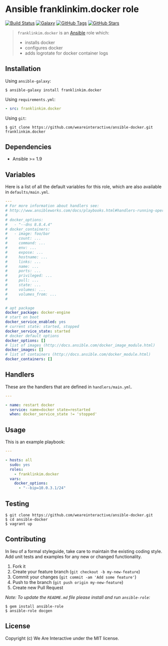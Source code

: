 # Ansible franklinkim.docker role

[![Build Status](https://img.shields.io/travis/weareinteractive/ansible-docker.svg)](https://travis-ci.org/weareinteractive/ansible-docker)
[![Galaxy](http://img.shields.io/badge/galaxy-franklinkim.docker-blue.svg)](https://galaxy.ansible.com/list#/roles/3275)
[![GitHub Tags](https://img.shields.io/github/tag/weareinteractive/ansible-docker.svg)](https://github.com/weareinteractive/ansible-docker)
[![GitHub Stars](https://img.shields.io/github/stars/weareinteractive/ansible-docker.svg)](https://github.com/weareinteractive/ansible-docker)

> `franklinkim.docker` is an [Ansible](http://www.ansible.com) role which:
>
> * installs docker
> * configures docker
> * adds logrotate for docker container logs

## Installation

Using `ansible-galaxy`:

```shell
$ ansible-galaxy install franklinkim.docker
```

Using `requirements.yml`:

```yaml
- src: franklinkim.docker
```

Using `git`:

```shell
$ git clone https://github.com/weareinteractive/ansible-docker.git franklinkim.docker
```

## Dependencies

* Ansible >= 1.9

## Variables

Here is a list of all the default variables for this role, which are also available in `defaults/main.yml`.

```yaml
---
# For more information about handlers see:
# http://www.ansibleworks.com/docs/playbooks.html#handlers-running-operations-on-change
#
# docker_options:
#   - "--dns 8.8.4.4"
# docker_containers:
#   - image: foo/bar
#     count: ...
#     command: ...
#     env: ...
#     expose: ...
#     hostname: ...
#     links: ...
#     name: ...
#     ports: ...
#     privileged: ...
#     pull: ...
#     state: ...
#     volumes: ...
#     volumes_from: ...
#

# apt package
docker_package: docker-engine
# start on boot
docker_service_enabled: yes
# current state: started, stopped
docker_service_state: started
# docker default options
docker_options: []
# list of images (http://docs.ansible.com/docker_image_module.html)
docker_images: []
# list of containers (http://docs.ansible.com/docker_module.html)
docker_containers: []

```

## Handlers

These are the handlers that are defined in `handlers/main.yml`.

```yaml
---

- name: restart docker
  service: name=docker state=restarted
  when: docker_service_state != 'stopped'

```


## Usage

This is an example playbook:

```yaml
---

- hosts: all
  sudo: yes
  roles:
    - franklinkim.docker
  vars:
    docker_options:
      - "--bip=10.0.3.1/24"

```

## Testing

```shell
$ git clone https://github.com/weareinteractive/ansible-docker.git
$ cd ansible-docker
$ vagrant up
```

## Contributing
In lieu of a formal styleguide, take care to maintain the existing coding style. Add unit tests and examples for any new or changed functionality.

1. Fork it
2. Create your feature branch (`git checkout -b my-new-feature`)
3. Commit your changes (`git commit -am 'Add some feature'`)
4. Push to the branch (`git push origin my-new-feature`)
5. Create new Pull Request

*Note: To update the `README.md` file please install and run `ansible-role`:*

```shell
$ gem install ansible-role
$ ansible-role docgen
```

## License
Copyright (c) We Are Interactive under the MIT license.
